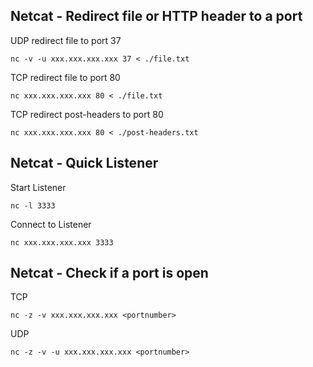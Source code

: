 Netcat - Redirect file or HTTP header to a port
-------------------------------------------
UDP redirect file to port 37
```
nc -v -u xxx.xxx.xxx.xxx 37 < ./file.txt
```
TCP redirect file to port 80
```
nc xxx.xxx.xxx.xxx 80 < ./file.txt
```
TCP redirect post-headers to port 80
```
nc xxx.xxx.xxx.xxx 80 < ./post-headers.txt
```

Netcat - Quick Listener
-------------------------------------------
Start Listener
```
nc -l 3333
```
Connect to Listener
```
nc xxx.xxx.xxx.xxx 3333
```

Netcat - Check if a port is open
-------------------------------------------
TCP
```
nc -z -v xxx.xxx.xxx.xxx <portnumber>
```
UDP
```
nc -z -v -u xxx.xxx.xxx.xxx <portnumber>
```
